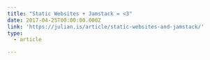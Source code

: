 ```yaml
---
title: "Static Websites + Jamstack = <3"
date: 2017-04-25T00:00:00.000Z
link: 'https://julian.is/article/static-websites-and-jamstack/'
type:
  - article

---
```

